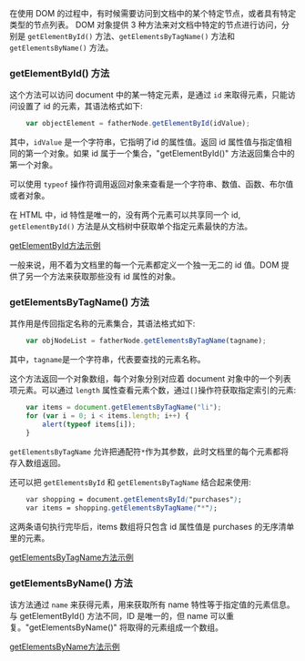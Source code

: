 
在使用 DOM 的过程中，有时候需要访问到文档中的某个特定节点，或者具有特定类型的节点列表。 DOM 对象提供 3 种方法来对文档中特定的节点进行访问，分别是 `getElementById()` 方法、`getElementsByTagName()` 方法和 `getElementsByName()` 方法。


### getElementById() 方法

这个方法可以访问 document 中的某一特定元素，是通过 `id` 来取得元素，只能访问设置了 id 的元素，其语法格式如下:
```js
    var objectElement = fatherNode.getElementById(idValue);
```
其中，`idValue` 是一个字符串，它指明了id 的属性值。返回 id 属性值与指定值相同的第一个对象。如果 id 属于一个集合，"getElementById()" 方法返回集合中的第一个对象。

可以使用 `typeof` 操作符调用返回对象来查看是一个字符串、数值、函数、布尔值或者对象。

在 HTML 中，id 特性是唯一的，没有两个元素可以共享同一个 id, `getElementById()` 方法是从文档树中获取单个指定元素最快的方法。

[getElementById方法示例](t/02_getElementById.html)

一般来说，用不着为文档里的每一个元素都定义一个独一无二的 id 值。DOM 提供了另一个方法来获取那些没有 id 属性的对象。


### getElementsByTagName() 方法

其作用是传回指定名称的元素集合，其语法格式如下:
```js
    var objNodeList = fatherNode.getElementsByTagName(tagname);
```
其中，`tagname`是一个字符串，代表要查找的元素名称。

这个方法返回一个对象数组，每个对象分别对应着 document 对象中的一个列表项元素。可以通过 `length` 属性查看元素个数，通过`[]`操作符获取指定索引的元素:
```js
    var items = document.getElementsByTagName("li");
    for (var i = 0; i < items.length; i++) {
        alert(typeof items[i]);
    }
```

`getElementsByTagName` 允许把通配符`*`作为其参数，此时文档里的每个元素都将存入数组返回。

还可以把 `getElementsById` 和 `getElementsByTagName` 结合起来使用:
```css
    var shopping = document.getElementsById("purchases");
    var items = shopping.getElementsByTagName("*");
```
这两条语句执行完毕后，items 数组将只包含 id 属性值是 purchases 的无序清单里的元素。

[getElementsByTagName方法示例](t/02_getElementsByTagName.html)


### getElementsByName() 方法

该方法通过 `name` 来获得元素，用来获取所有 name 特性等于指定值的元素信息。与 getElementById() 方法不同，ID 是唯一的，但 name 可以重复。"getElementsByName()" 将取得的元素组成一个数组。

[getElementsByName方法示例](t/02_getElementsByName.html)
